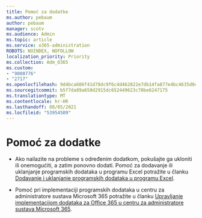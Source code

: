 ```yaml
---
title: Pomoć za dodatke
ms.author: pebaum
author: pebaum
manager: scotv
ms.audience: Admin
ms.topic: article
ms.service: o365-administration
ROBOTS: NOINDEX, NOFOLLOW
localization_priority: Priority
ms.collection: Adm_O365
ms.custom:
- "9000776"
- "2717"
ms.openlocfilehash: 9d4bca606f41d78dc9f6c4d462822e7db14fa877e4bc4635d0cfb05230541661
ms.sourcegitcommit: b5f7da89a650d2915dc652449623c78be6247175
ms.translationtype: MT
ms.contentlocale: hr-HR
ms.lasthandoff: 08/05/2021
ms.locfileid: "53954509"
---
```

# <a name="add-in-help"></a>Pomoć za dodatke

- Ako nailazite na probleme s određenim dodatkom, pokušajte ga ukloniti ili onemogućiti, a zatim ponovno dodati. Pomoć za dodavanje ili uklanjanje programskih dodataka u programu Excel potražite u članku [Dodavanje i uklanjanje programskih dodataka u programu Excel](https://support.office.com/client/0af570c4-5cf3-4fa9-9b88-403625a0b460).

- Pomoć pri implementaciji programskih dodataka u centru za administratore sustava Microsoft 365 potražite u članku [Upravljanje implementacijom dodataka za Office 365 u centru za administratore sustava Microsoft 365](https://docs.microsoft.com/microsoft-365/admin/manage/manage-deployment-of-add-ins).
